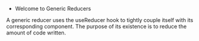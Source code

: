 * Welcome to Generic Reducers

A generic reducer uses the useReducer hook to tightly couple itself with its corresponding component. The purpose of its existence is to reduce the amount of code written.


